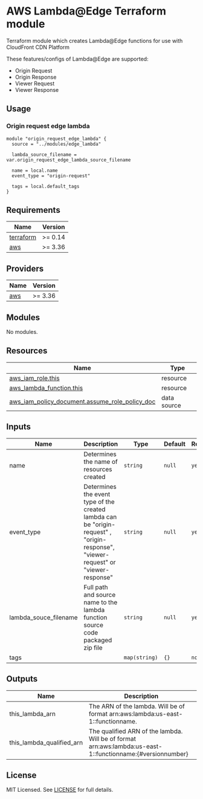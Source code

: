 # AWS Lambda@Edge Terraform module

Terraform module which creates Lambda@Edge functions for use with CloudFront CDN Platform

These features/configs of Lambda@Edge are supported:

- Origin Request
- Origin Response
- Viewer Request
- Viewer Response

## Usage

### Origin request edge lambda

```hcl
module "origin_request_edge_lambda" {
  source = "../modules/edge_lambda"

  lambda_source_filename = var.origin_request_edge_lambda_source_filename

  name = local.name
  event_type = "origin-request"

  tags = local.default_tags
}
```

## Requirements

| Name                                                                     | Version |
| ------------------------------------------------------------------------ | ------- |
| <a name="requirement_terraform"></a> [terraform](#requirement_terraform) | >= 0.14 |
| <a name="requirement_aws"></a> [aws](#requirement_aws)                   | >= 3.36 |

## Providers

| Name                                             | Version |
| ------------------------------------------------ | ------- |
| <a name="provider_aws"></a> [aws](#provider_aws) | >= 3.36 |

## Modules

No modules.

## Resources

| Name                                                                                                                                                 | Type        |
| ---------------------------------------------------------------------------------------------------------------------------------------------------- | ----------- |
| [aws_iam_role.this](https://registry.terraform.io/providers/hashicorp/aws/latest/docs/resources/iam_role)                                            | resource    |
| [aws_lambda_function.this](https://registry.terraform.io/providers/hashicorp/aws/latest/docs/resources/lambda_functiony)                             | resource    |
| [aws_iam_policy_document.assume_role_policy_doc](https://registry.terraform.io/providers/hashicorp/aws/latest/docs/data-sources/iam_policy_document) | data source |

## Inputs

| Name                  | Description                                                                                                                        | Type          | Default | Required |
| --------------------- | ---------------------------------------------------------------------------------------------------------------------------------- | ------------- | ------- | -------- |
| name                  | Determines the name of resources created                                                                                           | `string`      | `null`  | `yes`    |
| event_type            | Determines the event type of the created lambda can be "origin-request" , "origin-response", "viewer-request" or "viewer-response" | `string`      | `null`  | `yes`    |
| lambda_souce_filename | Full path and source name to the lambda function source code packaged zip file                                                     | `string`      | `null`  | `yes`    |
| tags                  |                                                                                                                                    | `map(string)` | `{}`    | `no`     |

## Outputs

| Name                      | Description                                                                                                |
| ------------------------- | ---------------------------------------------------------------------------------------------------------- |
| this_lambda_arn           | The ARN of the lambda. Will be of format arn:aws:lambda:us-east-1::functionname.                           |
| this_lambda_qualified_arn | The qualified ARN of the lambda. Will be of format arn:aws:lambda:us-east-1::functionname:{#versionnumber} |

## License

MIT Licensed. See [LICENSE](https://github.com/nice-digital/cks-gatsby/blob/master/LICENSE) for full details.
